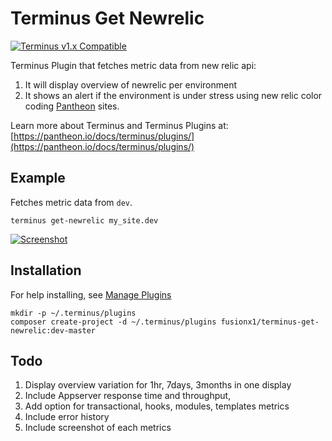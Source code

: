 # Terminus Get Newrelic

[![Terminus v1.x Compatible](https://img.shields.io/badge/terminus-v1.x-green.svg)](https://github.com/pantheon-systems/terminus)

Terminus Plugin that fetches metric data from new relic api:
1. It will display overview of newrelic per environment
2. It shows an alert if the environment is under stress using new relic color coding
 [Pantheon](https://www.pantheon.io) sites.

Learn more about Terminus and Terminus Plugins at:
[https://pantheon.io/docs/terminus/plugins/](https://pantheon.io/docs/terminus/plugins/)



## Example

Fetches metric data from `dev`.
```
terminus get-newrelic my_site.dev
```
[![Screenshot](http://dev-wpmanila.pantheonsite.io/wp-content/uploads/terminus-get-newrelic4.png)](https://github.com/pantheon-systems/terminus)


## Installation
For help installing, see [Manage Plugins](https://pantheon.io/docs/terminus/plugins/)
```
mkdir -p ~/.terminus/plugins
composer create-project -d ~/.terminus/plugins fusionx1/terminus-get-newrelic:dev-master
```
## Todo
1. Display overview variation for 1hr, 7days, 3months in one display
2. Include Appserver response time and throughput, 
3. Add option for transactional, hooks, modules, templates metrics
4. Include error history 
5. Include screenshot of each metrics 
